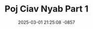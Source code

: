 ---
layout: movie-video-data
date: 2025-03-01 21:25:08 -0857
categories: movie

# Site Attributes
title: "Poj Ciav Nyab Part 1"
permalink: "/movie/Poj_Ciav_Nyab_Part_1"

# Movie Attributes
synopsis: ""
producer: "Su Thao"
director: "Su Thao"
writer: "Lee Xiong"
video_link: "https://youtu.be/2mBo_1iB3OY?si=rkmPsqZjr76N2R70"
genre: "Drama"
year: "2006"
release_type: "DVD"
storage: "Center for Hmong Studies"
thumbnail: "/assets/images/movie_thumbnails/Poj Ciav Nyab Part 1.jpeg"
publishing_company: "All Pro Productions"

# Sequels + Parts
base_movie: ""
total_parts: 0
sequel: ""

# Movie Cast
cast:
- name: "Cai Yaj"
- name: "Maiv Oo Lauj"
- name: "Xaim Yaj"
- name: "Yas Yaj"
- name: "Ntxhiav Mim Yaj"
- name: "Vam Thoj"
- name: "Leej Thoj"
---